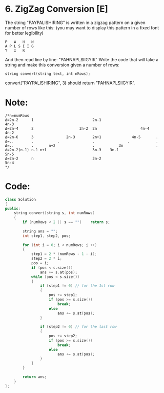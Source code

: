 # 6. ZigZag Conversion [E]
The string "PAYPALISHIRING" is written in a zigzag pattern on a given number of rows like this: (you may want to display this pattern in a fixed font for better legibility)
```
P   A   H   N
A P L S I I G
Y   I   R
```
And then read line by line: "PAHNAPLSIIGYIR"
Write the code that will take a string and make this conversion given a number of rows:
```
string convert(string text, int nRows);
```
convert("PAYPALISHIRING", 3) should return "PAHNAPLSIIGYIR".

# Note:
```
/*n=numRows
Δ=2n-2      1                           2n-1                         4n-3
Δ=2n-4      2                     2n-2  2n                    4n-4   4n-2
Δ=2n-6      3               2n-3        2n+1              4n-5       .
Δ=..        .           .               .               .            .
Δ=..        .       n+2                 .           3n               .
Δ=2n-2(n-1) n-1 n+1                     3n-3    3n-1                 5n-5
Δ=2n-2      n                           3n-2                         5n-4
*/
```

# Code:
```c++
class Solution 
{
public:
    string convert(string s, int numRows) 
    {
        if (numRows < 2 || s == "")    return s;
        
        string ans = "";
        int step1, step2, pos;
        
        for (int i = 0; i < numRows; i ++)
        {
            step1 = 2 * (numRows - 1 - i);
            step2 = 2 * i;
            pos = i;
            if (pos < s.size())
                ans += s.at(pos);
            while (pos < s.size())
            {
                if (step1 != 0) // for the 1st row
                {
                    pos += step1;
                    if (pos >= s.size())
                        break;
                    else
                        ans += s.at(pos);
                }
                
                if (step2 != 0) // for the last row
                {
                    pos += step2;
                    if (pos >= s.size())
                        break;
                    else
                        ans += s.at(pos);
                }
            }
        }
        
        return ans;
    }
};
```
